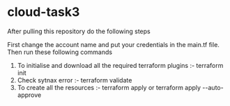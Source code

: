 # cloud-task3

After pulling this repository do the following steps

First change the account name and put your credentials in the main.tf file.
Then run these following commands

1. To initialise and download all the required terraform plugins :- 
        terraform init
2. Check sytnax error :- 
        terraform validate
3. To create all the resources :-
        terraform apply
              or
   terraform apply --auto-approve
